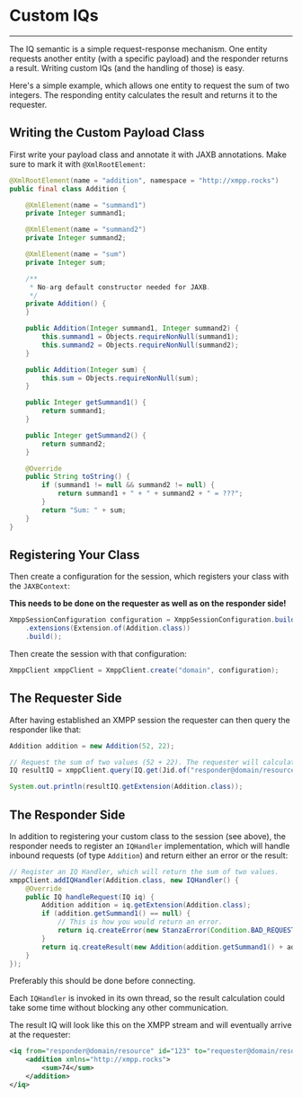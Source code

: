 # Custom IQs
---

The IQ semantic is a simple request-response mechanism.
One entity requests another entity (with a specific payload) and the responder returns a result.
Writing custom IQs (and the handling of those) is easy.

Here's a simple example, which allows one entity to request the sum of two integers. The responding entity calculates the result and returns it to the requester.

## Writing the Custom Payload Class

First write your payload class and annotate it with JAXB annotations. Make sure to mark it with `@XmlRootElement`:

```java
@XmlRootElement(name = "addition", namespace = "http://xmpp.rocks")
public final class Addition {

    @XmlElement(name = "summand1")
    private Integer summand1;

    @XmlElement(name = "summand2")
    private Integer summand2;

    @XmlElement(name = "sum")
    private Integer sum;

    /**
     * No-arg default constructor needed for JAXB.
     */
    private Addition() {
    }

    public Addition(Integer summand1, Integer summand2) {
        this.summand1 = Objects.requireNonNull(summand1);
        this.summand2 = Objects.requireNonNull(summand2);
    }

    public Addition(Integer sum) {
        this.sum = Objects.requireNonNull(sum);
    }

    public Integer getSummand1() {
        return summand1;
    }

    public Integer getSummand2() {
        return summand2;
    }

    @Override
    public String toString() {
        if (summand1 != null && summand2 != null) {
            return summand1 + " + " + summand2 + " = ???";
        }
        return "Sum: " + sum;
    }
}
```

## Registering Your Class

Then create a configuration for the session, which registers your class with the `JAXBContext`:

**This needs to be done on the requester as well as on the responder side!**

```java
XmppSessionConfiguration configuration = XmppSessionConfiguration.builder()
    .extensions(Extension.of(Addition.class))
    .build();
```

Then create the session with that configuration:

```java
XmppClient xmppClient = XmppClient.create("domain", configuration);
```


## The Requester Side

After having established an XMPP session the requester can then query the responder like that:

```java
Addition addition = new Addition(52, 22);

// Request the sum of two values (52 + 22). The requester will calculate it for you and return a result.
IQ resultIQ = xmppClient.query(IQ.get(Jid.of("responder@domain/resource"), addition)).getResult();

System.out.println(resultIQ.getExtension(Addition.class));
```

## The Responder Side

In addition to registering your custom class to the session (see above), the responder needs to register an `IQHandler` implementation,
which will handle inbound requests (of type `Addition`) and return either an error or the result:

```java
// Reqister an IQ Handler, which will return the sum of two values.
xmppClient.addIQHandler(Addition.class, new IQHandler() {
    @Override
    public IQ handleRequest(IQ iq) {
        Addition addition = iq.getExtension(Addition.class);
        if (addition.getSummand1() == null) {
            // This is how you would return an error.
            return iq.createError(new StanzaError(Condition.BAD_REQUEST, "No summand provided."));
        }
        return iq.createResult(new Addition(addition.getSummand1() + addition.getSummand2()));
    }
});
```

Preferably this should be done before connecting.

Each `IQHandler` is invoked in its own thread, so the result calculation could take some time without blocking any other communication.

The result IQ will look like this on the XMPP stream and will eventually arrive at the requester:

```xml
<iq from="responder@domain/resource" id="123" to="requester@domain/resource" type="result">
    <addition xmlns="http://xmpp.rocks">
        <sum>74</sum>
    </addition>
</iq>
```
